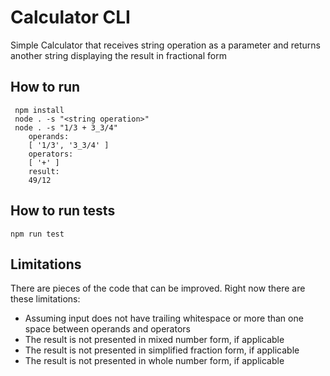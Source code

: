 
# Calculator CLI
Simple Calculator that receives string operation as a parameter and returns another string displaying the result in fractional form

## How to run
```
 npm install
 node . -s "<string operation>"
 node . -s "1/3 + 3_3/4"
    operands:
    [ '1/3', '3_3/4' ]
    operators:
    [ '+' ]
    result:
    49/12
```

## How to run tests
```
npm run test
```

## Limitations
There are pieces of the code that can be improved. Right now there are these limitations:
- Assuming input does not have trailing whitespace or more than one space between operands and operators
- The result is not presented in mixed number form, if applicable
- The result is not presented in simplified fraction form, if applicable
- The result is not presented in whole number form, if applicable